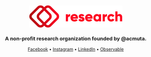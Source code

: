 <p align="center">
  <img src="/assets/logo-color.svg" alt="ACM UTA Research logo" width="300" />
</p>
<h3 align="center">A non-profit research organization founded by @acmuta.</h3>
<p align="center">
	<a href="https://www.facebook.com/acmuta.research">Facebook</a> •
	<a href="https://www.instagram.com/acmuta.research">Instagram</a> •
	<a href="https://www.linkedin.com/company/acmuta-research">LinkedIn</a> •
	<a href="https://observablehq.com/@acmuta-research">Observable</a>
</p>
